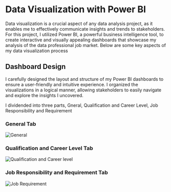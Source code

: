 # Data Visualization with Power BI

Data visualization is a crucial aspect of any data analysis project, as it enables me to effectively communicate insights and trends to stakeholders. 
For this project, I utilized Power BI, a powerful business intelligence tool, to create interactive and visually appealing dashboards that showcase my
analysis of the data professional job market. Below are some key aspects of my data visualization process

## Dashboard Design
I carefully designed the layout and structure of my Power BI dashboards to ensure a user-friendly and intuitive experience. 
I organized the visualizations in a logical manner, allowing stakeholders to easily navigate and explore the insights I uncovered.

I dividended into three parts, Gneral, Qualification and Career Level, Job Responsibility and Requirement

### General Tab
![General](https://github.com/24billys/JobsDB-data-anlysis/assets/134829529/4f20a61f-840d-40a8-80d0-23cbd8d1e3c0)



### Qualification and Career Level Tab
![Qualification and Career level](https://github.com/24billys/JobsDB-data-anlysis/assets/134829529/1f487ef6-017a-4039-947b-3cd2b886ce29)



### Job Responsibility and Requirement Tab

![Job Requirement](https://github.com/24billys/JobsDB-data-anlysis/assets/134829529/9afe8895-a37b-459c-89e4-5fb3d5c85e32)
